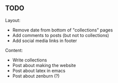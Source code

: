TODO
----

Layout:
- Remove date from bottom of "collections" pages
- Add comments to posts (but not to collections)
- Add social media links in footer

Content:
- Write collections
- Post about making the website
- Post about latex in emacs
- Post about zenburn (?)
